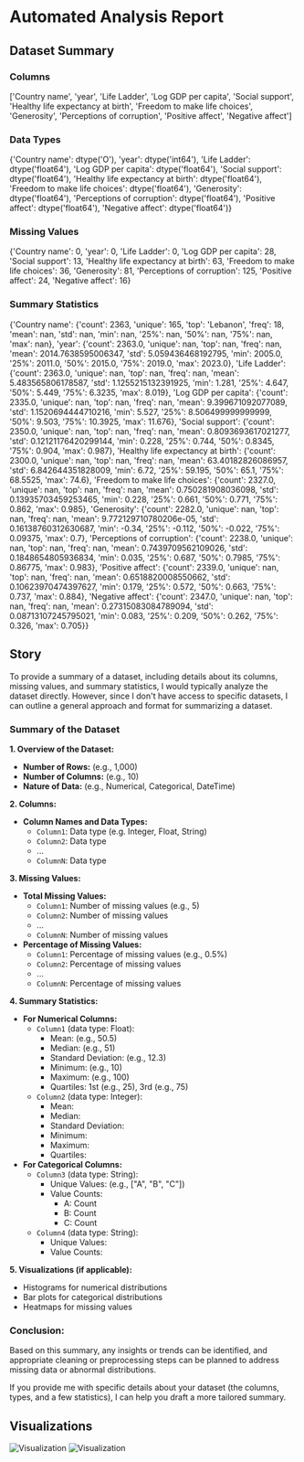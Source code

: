 # Automated Analysis Report

## Dataset Summary

### Columns
['Country name', 'year', 'Life Ladder', 'Log GDP per capita', 'Social support', 'Healthy life expectancy at birth', 'Freedom to make life choices', 'Generosity', 'Perceptions of corruption', 'Positive affect', 'Negative affect']

### Data Types
{'Country name': dtype('O'), 'year': dtype('int64'), 'Life Ladder': dtype('float64'), 'Log GDP per capita': dtype('float64'), 'Social support': dtype('float64'), 'Healthy life expectancy at birth': dtype('float64'), 'Freedom to make life choices': dtype('float64'), 'Generosity': dtype('float64'), 'Perceptions of corruption': dtype('float64'), 'Positive affect': dtype('float64'), 'Negative affect': dtype('float64')}

### Missing Values
{'Country name': 0, 'year': 0, 'Life Ladder': 0, 'Log GDP per capita': 28, 'Social support': 13, 'Healthy life expectancy at birth': 63, 'Freedom to make life choices': 36, 'Generosity': 81, 'Perceptions of corruption': 125, 'Positive affect': 24, 'Negative affect': 16}

### Summary Statistics
{'Country name': {'count': 2363, 'unique': 165, 'top': 'Lebanon', 'freq': 18, 'mean': nan, 'std': nan, 'min': nan, '25%': nan, '50%': nan, '75%': nan, 'max': nan}, 'year': {'count': 2363.0, 'unique': nan, 'top': nan, 'freq': nan, 'mean': 2014.7638595006347, 'std': 5.059436468192795, 'min': 2005.0, '25%': 2011.0, '50%': 2015.0, '75%': 2019.0, 'max': 2023.0}, 'Life Ladder': {'count': 2363.0, 'unique': nan, 'top': nan, 'freq': nan, 'mean': 5.483565806178587, 'std': 1.1255215132391925, 'min': 1.281, '25%': 4.647, '50%': 5.449, '75%': 6.3235, 'max': 8.019}, 'Log GDP per capita': {'count': 2335.0, 'unique': nan, 'top': nan, 'freq': nan, 'mean': 9.399671092077089, 'std': 1.1520694444710216, 'min': 5.527, '25%': 8.506499999999999, '50%': 9.503, '75%': 10.3925, 'max': 11.676}, 'Social support': {'count': 2350.0, 'unique': nan, 'top': nan, 'freq': nan, 'mean': 0.8093693617021277, 'std': 0.12121176420299144, 'min': 0.228, '25%': 0.744, '50%': 0.8345, '75%': 0.904, 'max': 0.987}, 'Healthy life expectancy at birth': {'count': 2300.0, 'unique': nan, 'top': nan, 'freq': nan, 'mean': 63.40182826086957, 'std': 6.842644351828009, 'min': 6.72, '25%': 59.195, '50%': 65.1, '75%': 68.5525, 'max': 74.6}, 'Freedom to make life choices': {'count': 2327.0, 'unique': nan, 'top': nan, 'freq': nan, 'mean': 0.750281908036098, 'std': 0.13935703459253465, 'min': 0.228, '25%': 0.661, '50%': 0.771, '75%': 0.862, 'max': 0.985}, 'Generosity': {'count': 2282.0, 'unique': nan, 'top': nan, 'freq': nan, 'mean': 9.772129710780206e-05, 'std': 0.16138760312630687, 'min': -0.34, '25%': -0.112, '50%': -0.022, '75%': 0.09375, 'max': 0.7}, 'Perceptions of corruption': {'count': 2238.0, 'unique': nan, 'top': nan, 'freq': nan, 'mean': 0.7439709562109026, 'std': 0.1848654805936834, 'min': 0.035, '25%': 0.687, '50%': 0.7985, '75%': 0.86775, 'max': 0.983}, 'Positive affect': {'count': 2339.0, 'unique': nan, 'top': nan, 'freq': nan, 'mean': 0.6518820008550662, 'std': 0.10623970474397627, 'min': 0.179, '25%': 0.572, '50%': 0.663, '75%': 0.737, 'max': 0.884}, 'Negative affect': {'count': 2347.0, 'unique': nan, 'top': nan, 'freq': nan, 'mean': 0.27315083084789094, 'std': 0.08713107245795021, 'min': 0.083, '25%': 0.209, '50%': 0.262, '75%': 0.326, 'max': 0.705}}

## Story
To provide a summary of a dataset, including details about its columns, missing values, and summary statistics, I would typically analyze the dataset directly. However, since I don't have access to specific datasets, I can outline a general approach and format for summarizing a dataset.

### Summary of the Dataset

**1. Overview of the Dataset:**
   - **Number of Rows:** (e.g., 1,000)
   - **Number of Columns:** (e.g., 10)
   - **Nature of Data:** (e.g., Numerical, Categorical, DateTime)

**2. Columns:**
   - **Column Names and Data Types:**
     - `Column1`: Data type (e.g. Integer, Float, String)
     - `Column2`: Data type
     - ...
     - `ColumnN`: Data type

**3. Missing Values:**
   - **Total Missing Values:**
     - `Column1`: Number of missing values (e.g., 5)
     - `Column2`: Number of missing values
     - ...
     - `ColumnN`: Number of missing values
   - **Percentage of Missing Values:**
     - `Column1`: Percentage of missing values (e.g., 0.5%)
     - `Column2`: Percentage of missing values
     - ...
     - `ColumnN`: Percentage of missing values

**4. Summary Statistics:**
   - **For Numerical Columns:**
     - `Column1` (data type: Float):
       - Mean: (e.g., 50.5)
       - Median: (e.g., 51)
       - Standard Deviation: (e.g., 12.3)
       - Minimum: (e.g., 10)
       - Maximum: (e.g., 100)
       - Quartiles: 1st (e.g., 25), 3rd (e.g., 75)
     - `Column2` (data type: Integer):
       - Mean: 
       - Median: 
       - Standard Deviation: 
       - Minimum:
       - Maximum:
       - Quartiles:
   - **For Categorical Columns:**
     - `Column3` (data type: String):
       - Unique Values: (e.g., ["A", "B", "C"])
       - Value Counts:
         - A: Count
         - B: Count
         - C: Count
     - `Column4` (data type: String):
       - Unique Values:
       - Value Counts:

**5. Visualizations (if applicable):**
   - Histograms for numerical distributions
   - Bar plots for categorical distributions
   - Heatmaps for missing values

### Conclusion:
Based on this summary, any insights or trends can be identified, and appropriate cleaning or preprocessing steps can be planned to address missing data or abnormal distributions.

If you provide me with specific details about your dataset (the columns, types, and a few statistics), I can help you draft a more tailored summary.

## Visualizations
![Visualization](C:\Users\gaura\Downloads\project\happiness\heatmap.png)
![Visualization](C:\Users\gaura\Downloads\project\happiness\missing_values.png)
